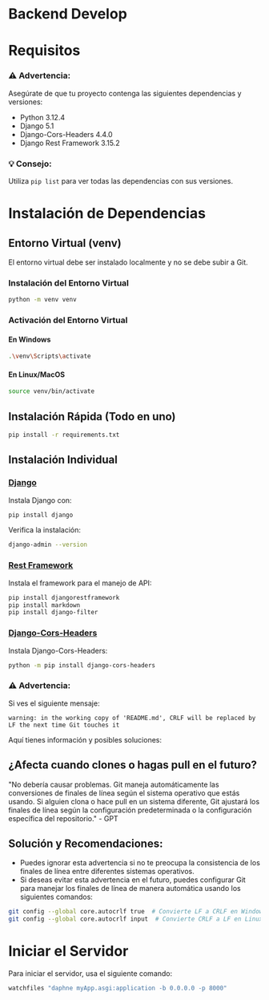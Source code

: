 # Backend Develop

# Requisitos

### ⚠️ **Advertencia:**

Asegúrate de que tu proyecto contenga las siguientes dependencias y versiones:

- Python 3.12.4
- Django 5.1
- Django-Cors-Headers 4.4.0
- Django Rest Framework 3.15.2

### 💡 **Consejo:**

Utiliza `pip list` para ver todas las dependencias con sus versiones.

# Instalación de Dependencias

## Entorno Virtual (venv)

El entorno virtual debe ser instalado localmente y no se debe subir a Git.

### Instalación del Entorno Virtual

```sh
python -m venv venv
```

### Activación del Entorno Virtual

#### En Windows

```sh
.\venv\Scripts\activate
```

#### En Linux/MacOS

```sh
source venv/bin/activate
```

## Instalación Rápida (Todo en uno)

```sh
pip install -r requirements.txt
```

## Instalación Individual

### [Django](https://www.djangoproject.com/)

Instala Django con:

```sh
pip install django
```

Verifica la instalación:

```sh
django-admin --version
```

### [Rest Framework](https://www.django-rest-framework.org/)

Instala el framework para el manejo de API:

```sh
pip install djangorestframework
pip install markdown
pip install django-filter
```

### [Django-Cors-Headers](https://pypi.org/project/django-cors-headers/)

Instala Django-Cors-Headers:

```sh
python -m pip install django-cors-headers
```

### ⚠️ **Advertencia:**

Si ves el siguiente mensaje:

```
warning: in the working copy of 'README.md', CRLF will be replaced by LF the next time Git touches it
```

Aquí tienes información y posibles soluciones:

## ¿Afecta cuando clones o hagas pull en el futuro?

"No debería causar problemas. Git maneja automáticamente las conversiones de finales de línea según el sistema operativo que estás usando. Si alguien clona o hace pull en un sistema diferente, Git ajustará los finales de línea según la configuración predeterminada o la configuración específica del repositorio." - GPT

## Solución y Recomendaciones:

- Puedes ignorar esta advertencia si no te preocupa la consistencia de los finales de línea entre diferentes sistemas operativos.
- Si deseas evitar esta advertencia en el futuro, puedes configurar Git para manejar los finales de línea de manera automática usando los siguientes comandos:

```sh
git config --global core.autocrlf true  # Convierte LF a CRLF en Windows.
git config --global core.autocrlf input  # Convierte CRLF a LF en Linux/macOS.
```

# Iniciar el Servidor

Para iniciar el servidor, usa el siguiente comando:

```sh
watchfiles "daphne myApp.asgi:application -b 0.0.0.0 -p 8000"
```

